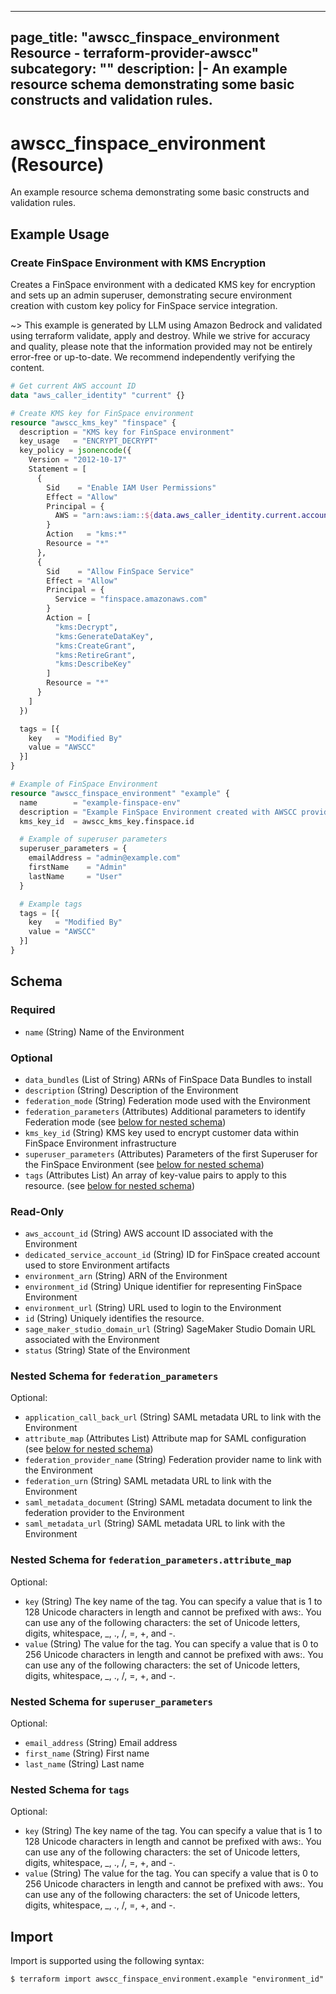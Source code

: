 
---
page_title: "awscc_finspace_environment Resource - terraform-provider-awscc"
subcategory: ""
description: |-
  An example resource schema demonstrating some basic constructs and validation rules.
---

# awscc_finspace_environment (Resource)

An example resource schema demonstrating some basic constructs and validation rules.

## Example Usage

### Create FinSpace Environment with KMS Encryption

Creates a FinSpace environment with a dedicated KMS key for encryption and sets up an admin superuser, demonstrating secure environment creation with custom key policy for FinSpace service integration.

~> This example is generated by LLM using Amazon Bedrock and validated using terraform validate, apply and destroy. While we strive for accuracy and quality, please note that the information provided may not be entirely error-free or up-to-date. We recommend independently verifying the content.

```terraform
# Get current AWS account ID
data "aws_caller_identity" "current" {}

# Create KMS key for FinSpace environment
resource "awscc_kms_key" "finspace" {
  description = "KMS key for FinSpace environment"
  key_usage   = "ENCRYPT_DECRYPT"
  key_policy = jsonencode({
    Version = "2012-10-17"
    Statement = [
      {
        Sid    = "Enable IAM User Permissions"
        Effect = "Allow"
        Principal = {
          AWS = "arn:aws:iam::${data.aws_caller_identity.current.account_id}:root"
        }
        Action   = "kms:*"
        Resource = "*"
      },
      {
        Sid    = "Allow FinSpace Service"
        Effect = "Allow"
        Principal = {
          Service = "finspace.amazonaws.com"
        }
        Action = [
          "kms:Decrypt",
          "kms:GenerateDataKey",
          "kms:CreateGrant",
          "kms:RetireGrant",
          "kms:DescribeKey"
        ]
        Resource = "*"
      }
    ]
  })

  tags = [{
    key   = "Modified By"
    value = "AWSCC"
  }]
}

# Example of FinSpace Environment
resource "awscc_finspace_environment" "example" {
  name        = "example-finspace-env"
  description = "Example FinSpace Environment created with AWSCC provider"
  kms_key_id  = awscc_kms_key.finspace.id

  # Example of superuser parameters
  superuser_parameters = {
    emailAddress = "admin@example.com"
    firstName    = "Admin"
    lastName     = "User"
  }

  # Example tags
  tags = [{
    key   = "Modified By"
    value = "AWSCC"
  }]
}
```

<!-- schema generated by tfplugindocs -->
## Schema

### Required

- `name` (String) Name of the Environment

### Optional

- `data_bundles` (List of String) ARNs of FinSpace Data Bundles to install
- `description` (String) Description of the Environment
- `federation_mode` (String) Federation mode used with the Environment
- `federation_parameters` (Attributes) Additional parameters to identify Federation mode (see [below for nested schema](#nestedatt--federation_parameters))
- `kms_key_id` (String) KMS key used to encrypt customer data within FinSpace Environment infrastructure
- `superuser_parameters` (Attributes) Parameters of the first Superuser for the FinSpace Environment (see [below for nested schema](#nestedatt--superuser_parameters))
- `tags` (Attributes List) An array of key-value pairs to apply to this resource. (see [below for nested schema](#nestedatt--tags))

### Read-Only

- `aws_account_id` (String) AWS account ID associated with the Environment
- `dedicated_service_account_id` (String) ID for FinSpace created account used to store Environment artifacts
- `environment_arn` (String) ARN of the Environment
- `environment_id` (String) Unique identifier for representing FinSpace Environment
- `environment_url` (String) URL used to login to the Environment
- `id` (String) Uniquely identifies the resource.
- `sage_maker_studio_domain_url` (String) SageMaker Studio Domain URL associated with the Environment
- `status` (String) State of the Environment

<a id="nestedatt--federation_parameters"></a>
### Nested Schema for `federation_parameters`

Optional:

- `application_call_back_url` (String) SAML metadata URL to link with the Environment
- `attribute_map` (Attributes List) Attribute map for SAML configuration (see [below for nested schema](#nestedatt--federation_parameters--attribute_map))
- `federation_provider_name` (String) Federation provider name to link with the Environment
- `federation_urn` (String) SAML metadata URL to link with the Environment
- `saml_metadata_document` (String) SAML metadata document to link the federation provider to the Environment
- `saml_metadata_url` (String) SAML metadata URL to link with the Environment

<a id="nestedatt--federation_parameters--attribute_map"></a>
### Nested Schema for `federation_parameters.attribute_map`

Optional:

- `key` (String) The key name of the tag. You can specify a value that is 1 to 128 Unicode characters in length and cannot be prefixed with aws:. You can use any of the following characters: the set of Unicode letters, digits, whitespace, _, ., /, =, +, and -.
- `value` (String) The value for the tag. You can specify a value that is 0 to 256 Unicode characters in length and cannot be prefixed with aws:. You can use any of the following characters: the set of Unicode letters, digits, whitespace, _, ., /, =, +, and -.



<a id="nestedatt--superuser_parameters"></a>
### Nested Schema for `superuser_parameters`

Optional:

- `email_address` (String) Email address
- `first_name` (String) First name
- `last_name` (String) Last name


<a id="nestedatt--tags"></a>
### Nested Schema for `tags`

Optional:

- `key` (String) The key name of the tag. You can specify a value that is 1 to 128 Unicode characters in length and cannot be prefixed with aws:. You can use any of the following characters: the set of Unicode letters, digits, whitespace, _, ., /, =, +, and -.
- `value` (String) The value for the tag. You can specify a value that is 0 to 256 Unicode characters in length and cannot be prefixed with aws:. You can use any of the following characters: the set of Unicode letters, digits, whitespace, _, ., /, =, +, and -.

## Import

Import is supported using the following syntax:

```shell
$ terraform import awscc_finspace_environment.example "environment_id"
```
